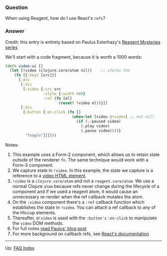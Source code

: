 ### Question

When using Reagent, how do I use React's `refs`?

### Answer

Credit: this entry is entirely based on Paulus Esterhazy's [Reagent Mysteries series](https://presumably.de/reagent-mysteries-part-3-manipulating-the-dom.html)

We'll start with a code fragment, because it is worth a 1000 words:

```cljs
(defn video-ui []
  (let [!video (clojure.core/atom nil)]    ;; stores the
    (fn [{:keys [src]}]
      [:div
       [:div
        [:video {:src src
                 :style {:width 400}
                 :ref (fn [el]
                        (reset! !video el))}]]
       [:div
        [:button {:on-click (fn []
                              (when-let [video @!video] ;; not nil?
                                (if (.-paused video)
                                  (.play video)
                                  (.pause video))))}
         "Toogle"]]])))
```

Notes:
   1. This example uses a Form-2 component, which allows us to retain state outside of the renderer `fn`.  The same technique would work with a Form-3 component.
   2. We capture state in `!video`. In this example, the state we capture is a reference to a [video HTML element](https://developer.mozilla.org/en-US/docs/Web/HTML/Element/video).
   3. `!video` is a `clojure.core/atom` and not a `reagent.core/atom`.  We use a normal Clojure `atom` because refs never change during the lifecycle of a component and if we used a reagent atom, it would cause an unnecessary re-render when the ref callback mutates the atom.
   4. On the `:video` component there's a `:ref` callback function which establishes the state in `!video`.  You can attach a ref callback to any of the Hiccup elements.
   5. Thereafter, `@!video` is used with the `:button's` `:on-click` to manipulate the `video` DOM methods.
   6. For full notes [read Paulus' blog post](https://presumably.de/reagent-mysteries-part-3-manipulating-the-dom.html)
   7. For more background on callback refs, see [React's documentation](https://facebook.github.io/react/docs/more-about-refs.html)

***

Up:  [FAQ Index](../README.md)&nbsp;&nbsp;&nbsp;&nbsp;&nbsp;&nbsp;
